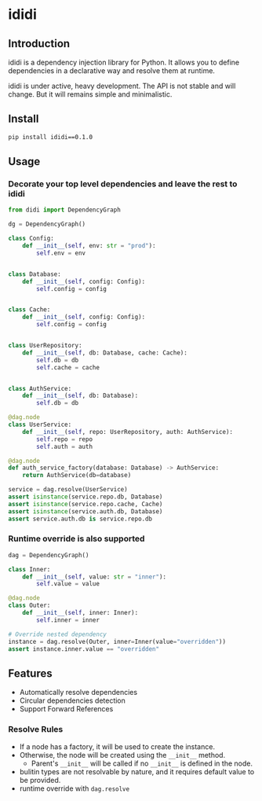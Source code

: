 # ididi

## Introduction

ididi is a dependency injection library for Python. It allows you to define dependencies in a declarative way and resolve them at runtime.

ididi is under active, heavy development. The API is not stable and will change.
But it will remains simple and minimalistic.

## Install

```bash
pip install ididi==0.1.0
```

## Usage

### Decorate your top level dependencies and leave the rest to ididi

```python
from didi import DependencyGraph

dg = DependencyGraph()

class Config:
    def __init__(self, env: str = "prod"):
        self.env = env


class Database:
    def __init__(self, config: Config):
        self.config = config


class Cache:
    def __init__(self, config: Config):
        self.config = config


class UserRepository:
    def __init__(self, db: Database, cache: Cache):
        self.db = db
        self.cache = cache


class AuthService:
    def __init__(self, db: Database):
        self.db = db

@dag.node
class UserService:
    def __init__(self, repo: UserRepository, auth: AuthService):
        self.repo = repo
        self.auth = auth

@dag.node
def auth_service_factory(database: Database) -> AuthService:
    return AuthService(db=database)

service = dag.resolve(UserService)
assert isinstance(service.repo.db, Database)
assert isinstance(service.repo.cache, Cache)
assert isinstance(service.auth.db, Database)
assert service.auth.db is service.repo.db
```

### Runtime override is also supported

```python
dag = DependencyGraph()

class Inner:
    def __init__(self, value: str = "inner"):
        self.value = value

@dag.node
class Outer:
    def __init__(self, inner: Inner):
        self.inner = inner

# Override nested dependency
instance = dag.resolve(Outer, inner=Inner(value="overridden"))
assert instance.inner.value == "overridden"
```

## Features

- Automatically resolve dependencies
- Circular dependencies detection
- Support Forward References

### Resolve Rules

- If a node has a factory, it will be used to create the instance.
- Otherwise, the node will be created using the `__init__` method.
  - Parent's `__init__` will be called if no `__init__` is defined in the node.
- bulitin types are not resolvable by nature, and it requires default value to be provided.
- runtime override with `dag.resolve`

